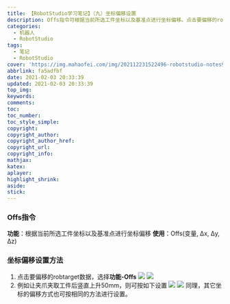 ```yaml
---
title: 【RobotStudio学习笔记】（九）坐标偏移设置
description: Offs指令可根据当前所选工件坐标以及基准点进行坐标偏移。点击要偏移的robtarget数据，选择功能-Offs即可进行坐标偏移设置。
categories:
  - 机器人
  - RobotStudio
tags:
  - 笔记
  - RobotStudio
cover: 'https://img.mahaofei.com/img/202112231522496-robotstudio-notes9-2.png'
abbrlink: fa5adfbf
date: 2021-02-03 20:33:39
updated: 2021-02-03 20:33:39
top_img:
keywords:
comments:
toc:
toc_number:
toc_style_simple:
copyright:
copyright_author:
copyright_author_href:
copyright_url:
copyright_info:
mathjax:
katex:
aplayer:
highlight_shrink:
aside:
stick:
---
```


### Offs指令
**功能**：根据当前所选工件坐标以及基准点进行坐标偏移
**使用**：Offs(变量, Δx, Δy, Δz)
### 坐标偏移设置方法
1. 点击要偏移的robtarget数据，选择**功能-Offs**
![](https://img.mahaofei.com/img/202112231521620-robotstudio-notes9-1.png)
![](https://img.mahaofei.com/img/202112231522496-robotstudio-notes9-2.png)
2. 例如让夹爪夹取工件后竖直上升50mm，则可按如下设置
![](https://img.mahaofei.com/img/202112231522604-robotstudio-notes9-3.png)
![](https://img.mahaofei.com/img/202112231523048-robotstudio-notes9-4.png)
同理，其它坐标的偏移方式也可按相同的方法进行设置。